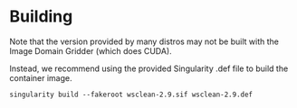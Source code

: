 # Building

Note that the version provided by many distros may not be built with the Image Domain Gridder (which does CUDA).

Instead, we recommend using the provided Singularity .def file to build the container image.
```
singularity build --fakeroot wsclean-2.9.sif wsclean-2.9.def 
```
